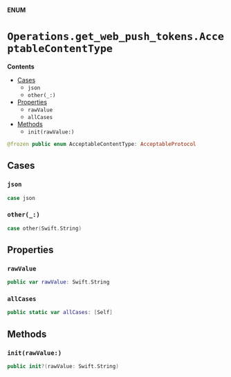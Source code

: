 **ENUM**

# `Operations.get_web_push_tokens.AcceptableContentType`

**Contents**

- [Cases](#cases)
  - `json`
  - `other(_:)`
- [Properties](#properties)
  - `rawValue`
  - `allCases`
- [Methods](#methods)
  - `init(rawValue:)`

```swift
@frozen public enum AcceptableContentType: AcceptableProtocol
```

## Cases
### `json`

```swift
case json
```

### `other(_:)`

```swift
case other(Swift.String)
```

## Properties
### `rawValue`

```swift
public var rawValue: Swift.String
```

### `allCases`

```swift
public static var allCases: [Self]
```

## Methods
### `init(rawValue:)`

```swift
public init?(rawValue: Swift.String)
```
